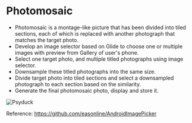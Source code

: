 # Photomosaic
+ Photomosaic is a montage-like picture that has been divided into tiled sections, each of which is replaced with another photograph that matches the target photo. 
+ Develop an image selector based on Glide to choose one or multiple images with preview from Gallery of user's phone. 
+ Select one target photo, and multiple titled photographs using image selector. 
+ Downsample these titled photographs into the same size. 
+ Divide target photo into tiled sections and select a downsampled photograph to each section based on the similarity. 
+ Generate the final photomosaic photo, display and store it.

![Psyduck]("https://github.com/yushi12138/resourcesOL/blob/master/BlogImages/Photomosaic/duck.jpg?raw=true")

Reference:
https://github.com/easonline/AndroidImagePicker
